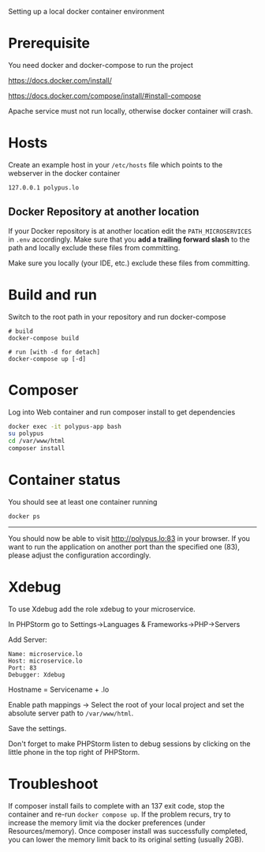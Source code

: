 Setting up a local docker container environment

# Prerequisite
You need docker and docker-compose to run the project

https://docs.docker.com/install/

https://docs.docker.com/compose/install/#install-compose

Apache service must not run locally, otherwise docker container will crash.

# Hosts
Create an example host in your `/etc/hosts` file which points to the webserver in the docker container

`127.0.0.1 polypus.lo`

## Docker Repository at another location
If your Docker repository is at another location edit the `PATH_MICROSERVICES` in `.env` accordingly.
Make sure that you **add a trailing forward slash** to the path and locally exclude these files from committing.

Make sure you locally (your IDE, etc.) exclude these files from committing.

# Build and run
Switch to the root path in your repository and run docker-compose

```
# build
docker-compose build

# run [with -d for detach]
docker-compose up [-d]
```

# Composer
Log into Web container and run composer install to get dependencies

```bash
docker exec -it polypus-app bash
su polypus
cd /var/www/html
composer install
```

# Container status
You should see at least one container running

`docker ps` 

---

You should now be able to visit http://polypus.lo:83 in your browser. If you want to run the application on another port 
than the specified one (83), please adjust the configuration accordingly.

# Xdebug
To use Xdebug add the role xdebug to your microservice.

In PHPStorm go to Settings->Languages & Frameworks->PHP->Servers

Add Server:
```
Name: microservice.lo
Host: microservice.lo
Port: 83
Debugger: Xdebug
```
Hostname = Servicename + .lo

Enable path mappings -> Select the root of your local project and set the absolute server path to `/var/www/html`.

Save the settings.

Don't forget to make PHPStorm listen to debug sessions by clicking on the little phone in the top right of PHPStorm. 

# Troubleshoot
If composer install fails to complete with an 137 exit code, stop the container and re-run ``docker compose up``. If the
problem recurs, try to increase the memory limit via the docker preferences (under Resources/memory). Once composer install was successfully completed, you can lower the memory limit back to its original
setting (usually 2GB).